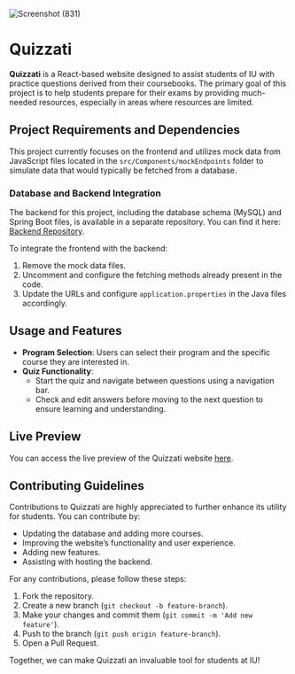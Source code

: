 ![Screenshot (831)](https://github.com/mo7amedgisimelsied/Quizzati/assets/146651073/a92be8b6-043f-4021-84d6-dc3e24386c56)

# Quizzati

**Quizzati** is a React-based website designed to assist students of IU with practice questions derived from their coursebooks. The primary goal of this project is to help students prepare for their exams by providing much-needed resources, especially in areas where resources are limited.

## Project Requirements and Dependencies

This project currently focuses on the frontend and utilizes mock data from JavaScript files located in the `src/Components/mockEndpoints` folder to simulate data that would typically be fetched from a database.

### Database and Backend Integration

The backend for this project, including the database schema (MySQL) and Spring Boot files, is available in a separate repository. You can find it here: [Backend Repository](https://github.com/mo7amedgisimelsied/Quizzati-Backend).

To integrate the frontend with the backend:

1. Remove the mock data files.
2. Uncomment and configure the fetching methods already present in the code.
3. Update the URLs and configure `application.properties` in the Java files accordingly.

## Usage and Features

- **Program Selection**: Users can select their program and the specific course they are interested in.
- **Quiz Functionality**:
  - Start the quiz and navigate between questions using a navigation bar.
  - Check and edit answers before moving to the next question to ensure learning and understanding.

## Live Preview

You can access the live preview of the Quizzati website [here](https://mo7amedgisimelsied.github.io/Quizzati/#/).

## Contributing Guidelines

Contributions to Quizzati are highly appreciated to further enhance its utility for students. You can contribute by:

- Updating the database and adding more courses.
- Improving the website’s functionality and user experience.
- Adding new features.
- Assisting with hosting the backend.

For any contributions, please follow these steps:

1. Fork the repository.
2. Create a new branch (`git checkout -b feature-branch`).
3. Make your changes and commit them (`git commit -m 'Add new feature'`).
4. Push to the branch (`git push origin feature-branch`).
5. Open a Pull Request.

Together, we can make Quizzati an invaluable tool for students at IU!
